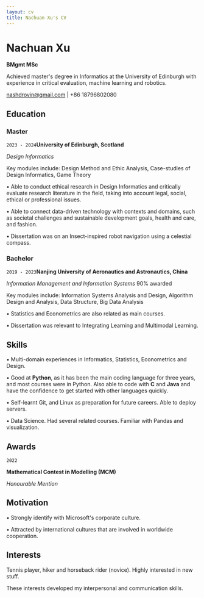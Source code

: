 ```yaml
---
layout: cv 
title: Nachuan Xu's CV
---
```


# Nachuan Xu

**BMgmt MSc**

Achieved master's degree in Informatics at the University of Edinburgh with experience in critical evaluation, machine learning and robotics.

<div id="webaddress">
<a href="nashdrovin@gmail.com">nashdrovin@gmail.com</a>
| <a>+86 18796802080</a>
</div>


## Education

### Master

`2023 - 2024`__University of Edinburgh, Scotland__

*Design Informatics*

Key modules include: Design Method and Ethic Analysis, Case-studies of Design Informatics, Game Theory

• Able to conduct ethical research in Design Informatics and critically evaluate research literature in the field, taking into account legal, social, ethical or professional issues.

• Able to connect data-driven technology with contexts and domains, such as societal challenges and sustainable development goals, health and care, and fashion.

• Dissertation was on an Insect-inspired robot navigation using a celestial compass.

### Bachelor

`2019 - 2023`**Nanjing University of Aeronautics and Astronautics, China**

*Information Management and Information Systems* 90% awarded

Key modules include: Information Systems Analysis and Design, Algorithm Design and Analysis, Data Structure, Big Data Analysis

• Statistics and Econometrics are also related as main courses.

• Dissertation was relevant to Integrating Learning and Multimodal Learning.

## Skills

• Multi-domain experiences in Informatics, Statistics, Econometrics and Design.

• Good at **Python**, as it has been the main coding language for three years, and most courses were in Python. Also able to code with **C** and **Java** and have the confidence to get started with other languages quickly.

• Self-learnt Git, and Linux as preparation for future careers. Able to deploy servers.

• Data Science. Had several related courses. Familiar with Pandas and visualization.

## Awards

`2022`

**Mathematical Contest in Modelling (MCM)**

*Honourable Mention*

## Motivation

• Strongly identify with Microsoft's corporate culture.

• Attracted by international cultures that are involved in worldwide cooperation.

## Interests

Tennis player, hiker and horseback rider (novice). Highly interested in new stuff.

These interests developed my interpersonal and communication skills.
